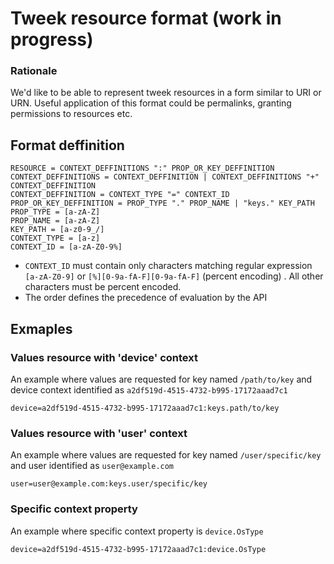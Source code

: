 # Tweek resource format (work in progress)
### Rationale
We'd like to be able to represent tweek resources in a form similar to URI or URN. Useful application of this format could be permalinks, granting permissions to resources etc.

## Format deffinition
```
RESOURCE = CONTEXT_DEFFINITIONS ":" PROP_OR_KEY_DEFFINITION
CONTEXT_DEFFINITIONS = CONTEXT_DEFFINITION | CONTEXT_DEFFINITIONS "+" CONTEXT_DEFFINITION
CONTEXT_DEFFINITION = CONTEXT_TYPE "=" CONTEXT_ID
PROP_OR_KEY_DEFFINITION = PROP_TYPE "." PROP_NAME | "keys." KEY_PATH
PROP_TYPE = [a-zA-Z]
PROP_NAME = [a-zA-Z]
KEY_PATH = [a-z0-9_/]
CONTEXT_TYPE = [a-z]
CONTEXT_ID = [a-zA-Z0-9%]
```

* `CONTEXT_ID` must contain only characters matching regular expression `[a-zA-Z0-9]` or `[%][0-9a-fA-F][0-9a-fA-F]` (percent encoding) . All other characters must be percent encoded.
* The order defines the precedence of evaluation by the API

## Exmaples
### Values resource with 'device' context
An example where values are requested for key named `/path/to/key` and device context identified as `a2df519d-4515-4732-b995-17172aaad7c1`

`device=a2df519d-4515-4732-b995-17172aaad7c1:keys.path/to/key`

### Values resource with 'user' context
An example where values are requested for key named `/user/specific/key` and user identified as `user@example.com`

`user=user@example.com:keys.user/specific/key`

### Specific context property
An example where specific context property is `device.OsType`

`device=a2df519d-4515-4732-b995-17172aaad7c1:device.OsType`
